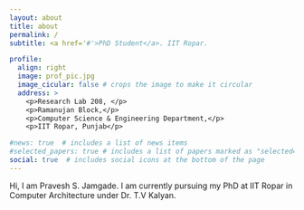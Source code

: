 ```yaml
---
layout: about
title: about
permalink: /
subtitle: <a href='#'>PhD Student</a>. IIT Ropar.

profile:
  align: right
  image: prof_pic.jpg
  image_cicular: false # crops the image to make it circular
  address: >
    <p>Research Lab 208, </p>
    <p>Ramanujan Block,</p>
    <p>Computer Science & Engineering Department,</p>
    <p>IIT Ropar, Punjab</p>

#news: true  # includes a list of news items
#selected_papers: true # includes a list of papers marked as "selected={true}"
social: true  # includes social icons at the bottom of the page
---
```


Hi,
I am Pravesh S. Jamgade. I am currently pursuing my PhD at IIT Ropar in Computer Architecture under Dr. T.V Kalyan.

<!-- #Put your address / P.O. box / other info right below your picture. You can also disable any these elements by editing `profile` property of the YAML header of your `_pages/#about.md`. Edit `_bibliography/papers.bib` and Jekyll will render your [publications page](/al-folio/publications/) automatically.

#Link to your social media connections, too. This theme is set up to use [Font Awesome icons](http://fortawesome.github.io/Font-Awesome/) and [Academicons](https://#jpswalsh.github.io/academicons/), like the ones below. Add your Facebook, Twitter, LinkedIn, Google Scholar, or just disable all of them. -->